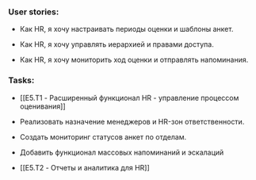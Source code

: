 ### User stories:

- Как HR, я хочу настраивать периоды оценки и шаблоны анкет.
    
- Как HR, я хочу управлять иерархией и правами доступа.
    
- Как HR, я хочу мониторить ход оценки и отправлять напоминания.
    

### Tasks:

- [[E5.T1 - Расширенный функционал HR - управление процессом оценивания]]
    
- Реализовать назначение менеджеров и HR-зон ответственности.
    
- Создать мониторинг статусов анкет по отделам.
    
- Добавить функционал массовых напоминаний и эскалаций
    
- [[E5.T2 - Отчеты и аналитика для HR]]